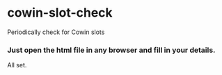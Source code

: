 # cowin-slot-check
Periodically check for Cowin slots

### Just open the html file in any browser and fill in your details.
All set.
